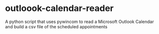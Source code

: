 # outloook-calendar-reader
A python script that uses pywincom to read a Microsoft Outlook Calendar and build a csv file of the scheduled appointments
